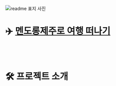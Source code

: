 ![readme 표지 사진](https://user-images.githubusercontent.com/72002228/182091368-32cb642e-301d-4f14-83b6-9525b7c0a3db.jpg)

# ✈️ [멘도롱제주로 여행 떠나기](https//mendorong-jeju.co.kr)
<br><br>

# 🛠️ 프로젝트 소개

